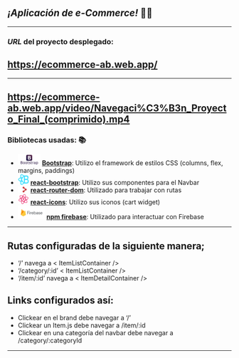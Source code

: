 ## _¡Aplicación de e-Commerce!_ 🛒🎁
-----------------------------
### _URL_ del proyecto desplegado:
https://ecommerce-ab.web.app/
-----------------------------
-----------------------------
https://ecommerce-ab.web.app/video/Navegaci%C3%B3n_Proyecto_Final_(comprimido).mp4
-----------------------------
### Bibliotecas usadas: 📚
* <img src="./public/getbootstrap-ar21.svg" width="50"  /> [__Bootstrap__](https://getbootstrap.com/): Utilizo el framework de estilos CSS (columns, flex, margins, paddings)
* <img src="./public/logo-react-bootstrap.svg" width="24" height="24" /> [__react-bootstrap__](https://react-bootstrap.github.io/): Utilizo sus componentes para el Navbar
* <img src="./public/react-router.png" width="24" /> [__react-router-dom__](https://reactrouter.com/web/guides/quick-start): Utilizado para trabajar con rutas
* <img src="./public/logo-react-icons.svg" width="24" height="24" /> [__react-icons__](https://react-icons.github.io/react-icons/): Utilizo sus iconos (cart widget)
* <img src="./public/firebase-ar21.svg" width="60"  /> [__npm firebase__](https://www.npmjs.com/package/firebase): Utilizado para interactuar con Firebase
-----------------------------

## Rutas configuradas de la siguiente manera;
* ‘/’ navega a < ItemListContainer />
* ‘/category/:id’  < ItemListContainer />
* ‘/item/:id’ navega a < ItemDetailContainer />
## Links configurados así:
* Clickear en el brand debe navegar a ‘/’
* Clickear un Item.js debe navegar a /item/:id
* Clickear en una categoría del navbar debe navegar a /category/:categoryId 

------------------------
